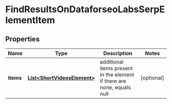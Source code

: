 

# FindResultsOnDataforseoLabsSerpElementItem


## Properties

| Name | Type | Description | Notes |
|------------ | ------------- | ------------- | -------------|
|**items** | [**List&lt;ShortVideosElement&gt;**](ShortVideosElement.md) | additional items present in the element if there are none, equals null |  [optional] |



